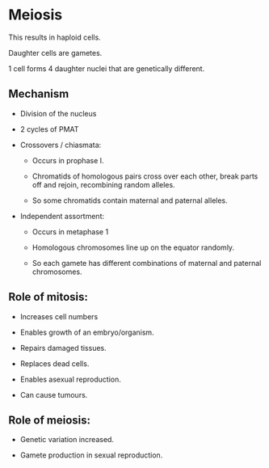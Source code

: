 # Meiosis

This results in haploid cells.

Daughter cells are gametes.

1 cell forms 4 daughter nuclei that are
genetically different.

## Mechanism

 - Division of the nucleus

 - 2 cycles of PMAT

 - Crossovers / chiasmata:

 	- Occurs in prophase I.

	- Chromatids of homologous pairs cross over each
		other, break parts off and rejoin, recombining
		random alleles.

	- So some chromatids contain maternal and paternal alleles.

 - Independent assortment:
	- Occurs in metaphase 1

	- Homologous chromosomes line up on the equator randomly.

	- So each gamete has different combinations of maternal
		and paternal chromosomes.

## Role of mitosis:

 - Increases cell numbers

 - Enables growth of an embryo/organism.

 - Repairs damaged tissues.

 - Replaces dead cells.

 - Enables asexual reproduction.

 - Can cause tumours.

## Role of meiosis:

 - Genetic variation increased.

 - Gamete production in sexual reproduction.
